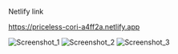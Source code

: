 Netlify link

https://priceless-cori-a4ff2a.netlify.app


![Screenshot_1](https://user-images.githubusercontent.com/75525090/118396296-90a3dc80-b657-11eb-892a-7c3630dc8790.png)
![Screenshot_2](https://user-images.githubusercontent.com/75525090/118396301-94376380-b657-11eb-8cce-760ebddaee5b.png)
![Screenshot_3](https://user-images.githubusercontent.com/75525090/118396295-8f72af80-b657-11eb-8577-0d95286f8b32.png)
